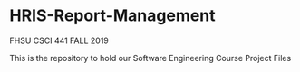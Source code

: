 # HRIS-Report-Management
FHSU CSCI 441 FALL 2019

This is the repository to hold our Software Engineering Course Project Files
